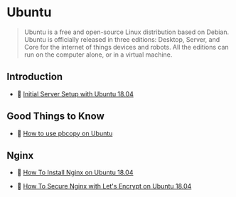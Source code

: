 # Ubuntu

> Ubuntu is a free and open-source Linux distribution based on Debian. Ubuntu is officially released in three editions: Desktop, Server, and Core for the internet of things devices and robots. All the editions can run on the computer alone, or in a virtual machine.

## Introduction

- 📖 [Initial Server Setup with Ubuntu 18.04](https://www.digitalocean.com/community/tutorials/initial-server-setup-with-ubuntu-18-04)

## Good Things to Know

- 📖 [How to use pbcopy on Ubuntu](https://garywoodfine.com/use-pbcopy-on-ubuntu/)

## Nginx

- 📖 [How To Install Nginx on Ubuntu 18.04](https://www.digitalocean.com/community/tutorials/how-to-install-nginx-on-ubuntu-18-04)

- 📖 [How To Secure Nginx with Let's Encrypt on Ubuntu 18.04](https://www.digitalocean.com/community/tutorials/how-to-secure-nginx-with-let-s-encrypt-on-ubuntu-18-04)
